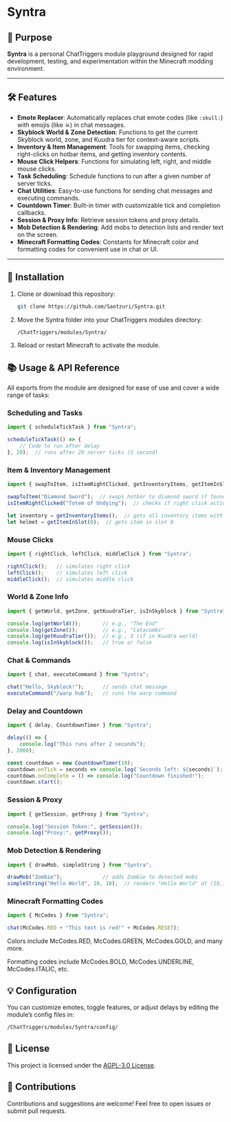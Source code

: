 # Syntra

## 🔧 Purpose

**Syntra** is a personal ChatTriggers module playground designed for rapid development, testing, and experimentation within the Minecraft modding environment.

---

## 🛠️ Features

- **Emote Replacer**: Automatically replaces chat emote codes (like `:skull:`) with emojis (like ☠) in chat messages.
- **Skyblock World & Zone Detection**: Functions to get the current Skyblock world, zone, and Kuudra tier for context-aware scripts.
- **Inventory & Item Management**: Tools for swapping items, checking right-clicks on hotbar items, and getting inventory contents.
- **Mouse Click Helpers**: Functions for simulating left, right, and middle mouse clicks.
- **Task Scheduling**: Schedule functions to run after a given number of server ticks.
- **Chat Utilities**: Easy-to-use functions for sending chat messages and executing commands.
- **Countdown Timer**: Built-in timer with customizable tick and completion callbacks.
- **Session & Proxy Info**: Retrieve session tokens and proxy details.
- **Mob Detection & Rendering**: Add mobs to detection lists and render text on the screen.
- **Minecraft Formatting Codes**: Constants for Minecraft color and formatting codes for convenient use in chat or UI.

---

## 🚀 Installation

1. Clone or download this repository:

   ```bash
   git clone https://github.com/Saotzuri/Syntra.git
   ```

2. Move the Syntra folder into your ChatTriggers modules directory:
    ```bash
    /ChatTriggers/modules/Syntra/
    ```
3. Reload or restart Minecraft to activate the module.

## 📚 Usage & API Reference
All exports from the module are designed for ease of use and cover a wide range of tasks:

### Scheduling and Tasks
```js
import { scheduleTickTask } from "Syntra";

scheduleTickTask(() => {
    // Code to run after delay
}, 20);  // runs after 20 server ticks (1 second)
```

### Item & Inventory Management
```js
import { swapToItem, isItemRightClicked, getInventoryItems, getItemInSlot } from "Syntra";

swapToItem("Diamond Sword");  // swaps hotbar to diamond sword if found
isItemRightClicked("Totem of Undying");  // checks if right click action happened on item

let inventory = getInventoryItems();  // gets all inventory items with names and indices
let helmet = getItemInSlot(0);  // gets item in slot 0
```

### Mouse Clicks
```js
import { rightClick, leftClick, middleClick } from "Syntra";

rightClick();   // simulates right click
leftClick();    // simulates left click
middleClick();  // simulates middle click
```

### World & Zone Info
```js
import { getWorld, getZone, getKuudraTier, isInSkyblock } from "Syntra";

console.log(getWorld());       // e.g., "The End"
console.log(getZone());        // e.g., "Catacombs"
console.log(getKuudraTier());  // e.g., 3 (if in Kuudra world)
console.log(isInSkyblock());   // true or false
```

### Chat & Commands
```js
import { chat, executeCommand } from "Syntra";

chat("Hello, Skyblock!");      // sends chat message
executeCommand("/warp hub");   // runs the warp command
```

### Delay and Countdown
```js
import { delay, CountdownTimer } from "Syntra";

delay(() => {
    console.log("This runs after 2 seconds");
}, 2000);

const countdown = new CountdownTimer(10);
countdown.onTick = seconds => console.log(`Seconds left: ${seconds}`);
countdown.onComplete = () => console.log("Countdown finished!");
countdown.start();
```

### Session & Proxy
```js
import { getSession, getProxy } from "Syntra";

console.log("Session Token:", getSession());
console.log("Proxy:", getProxy());
```

### Mob Detection & Rendering
```js
import { drawMob, simpleString } from "Syntra";

drawMob("Zombie");             // adds Zombie to detected mobs
simpleString("Hello World", 10, 10);  // renders "Hello World" at (10,10) on screen
```

### Minecraft Formatting Codes
```js
import { McCodes } from "Syntra";

chat(McCodes.RED + "This text is red!" + McCodes.RESET);
```
Colors include McCodes.RED, McCodes.GREEN, McCodes.GOLD, and many more.

Formatting codes include McCodes.BOLD, McCodes.UNDERLINE, McCodes.ITALIC, etc.

## 💡 Configuration
You can customize emotes, toggle features, or adjust delays by editing the module’s config files in:
```bash
/ChatTriggers/modules/Syntra/config/
```

## 📝 License
This project is licensed under the [AGPL-3.0 License](LICENSE).

## 🙌 Contributions
Contributions and suggestions are welcome! Feel free to open issues or submit pull requests.